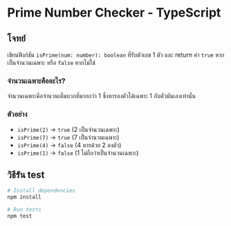 # Prime Number Checker - TypeScript

## โจทย์
เขียนฟังก์ชัน `isPrime(num: number): boolean` ที่รับตัวเลข 1 ตัว และ return ค่า `true` หากเป็นจำนวนเฉพาะ หรือ `false` หากไม่ใช่

### จำนวนเฉพาะคืออะไร?
จำนวนเฉพาะคือจำนวนเต็มบวกที่มากกว่า 1 ซึ่งหารลงตัวได้เฉพาะ 1 กับตัวมันเองเท่านั้น

### ตัวอย่าง
- `isPrime(2)` → `true` (2 เป็นจำนวนเฉพาะ)
- `isPrime(7)` → `true` (7 เป็นจำนวนเฉพาะ)
- `isPrime(4)` → `false` (4 หารด้วย 2 ลงตัว)
- `isPrime(1)` → `false` (1 ไม่ถือว่าเป็นจำนวนเฉพาะ)

## วิธีรัน test

```bash
# Install dependencies
npm install

# Run tests
npm test
```

